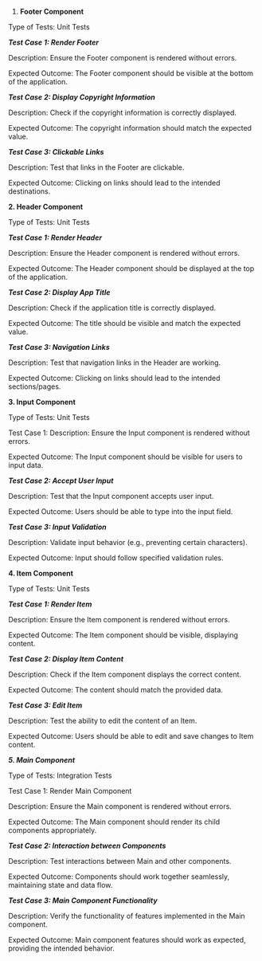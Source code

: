 1. **Footer Component**

Type of Tests: Unit Tests

***Test Case 1: Render Footer***

Description: Ensure the Footer component is rendered without errors.

Expected Outcome: The Footer component should be visible at the bottom of the application.

***Test Case 2: Display Copyright Information***

Description: Check if the copyright information is correctly displayed.

Expected Outcome: The copyright information should match the expected value.

***Test Case 3: Clickable Links***

Description: Test that links in the Footer are clickable.

Expected Outcome: Clicking on links should lead to the intended destinations.

**2. Header Component**

Type of Tests: Unit Tests

***Test Case 1: Render Header***

Description: Ensure the Header component is rendered without errors.

Expected Outcome: The Header component should be displayed at the top of the application.

***Test Case 2: Display App Title***

Description: Check if the application title is correctly displayed.

Expected Outcome: The title should be visible and match the expected value.

***Test Case 3: Navigation Links***

Description: Test that navigation links in the Header are working.

Expected Outcome: Clicking on links should lead to the intended sections/pages.

**3. Input Component**

Type of Tests: Unit Tests

Test Case 1:  Description: 
Ensure the Input component is rendered without errors.

Expected Outcome: The Input component should be visible for users to input data.

***Test Case 2: Accept User Input***

Description: Test that the Input component accepts user input.

Expected Outcome: Users should be able to type into the input field.

***Test Case 3: Input Validation***

Description: Validate input behavior (e.g., preventing certain characters).

Expected Outcome: Input should follow specified validation rules.

**4. Item Component**

Type of Tests: Unit Tests

***Test Case 1: Render Item***

Description: Ensure the Item component is rendered without errors.


Expected Outcome: The Item component should be visible, displaying content.

***Test Case 2: Display Item Content***

Description: Check if the Item component displays the correct content.

Expected Outcome: The content should match the provided data.

***Test Case 3: Edit Item***

Description: Test the ability to edit the content of an Item.

Expected Outcome: Users should be able to edit and save changes to Item content.

***5. Main Component***

Type of Tests: Integration Tests

Test Case 1: Render Main Component

Description: Ensure the Main component is rendered without errors.

Expected Outcome: The Main component should render its child components appropriately.

***Test Case 2: Interaction between Components***

Description: Test interactions between Main and other components.

Expected Outcome: Components should work together seamlessly, maintaining state and data flow.

***Test Case 3: Main Component Functionality***

Description: Verify the functionality of features implemented in the Main component.

Expected Outcome: Main component features should work as expected, providing the intended behavior.